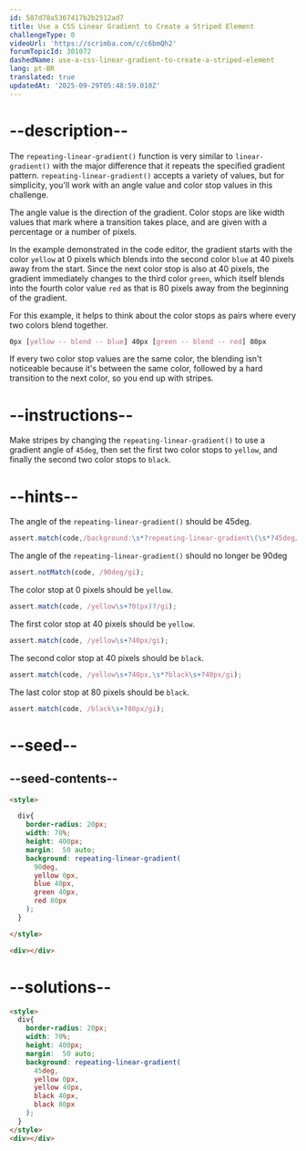 ```yaml
---
id: 587d78a5367417b2b2512ad7
title: Use a CSS Linear Gradient to Create a Striped Element
challengeType: 0
videoUrl: 'https://scrimba.com/c/c6bmQh2'
forumTopicId: 301072
dashedName: use-a-css-linear-gradient-to-create-a-striped-element
lang: pt-BR
translated: true
updatedAt: '2025-09-29T05:48:59.010Z'
---
```


# --description--

The `repeating-linear-gradient()` function is very similar to `linear-gradient()` with the major difference that it repeats the specified gradient pattern. `repeating-linear-gradient()` accepts a variety of values, but for simplicity, you'll work with an angle value and color stop values in this challenge.

The angle value is the direction of the gradient. Color stops are like width values that mark where a transition takes place, and are given with a percentage or a number of pixels.

In the example demonstrated in the code editor, the gradient starts with the color `yellow` at 0 pixels which blends into the second color `blue` at 40 pixels away from the start. Since the next color stop is also at 40 pixels, the gradient immediately changes to the third color `green`, which itself blends into the fourth color value `red` as that is 80 pixels away from the beginning of the gradient.

For this example, it helps to think about the color stops as pairs where every two colors blend together.

```css
0px [yellow -- blend -- blue] 40px [green -- blend -- red] 80px
```

If every two color stop values are the same color, the blending isn't noticeable because it's between the same color, followed by a hard transition to the next color, so you end up with stripes.

# --instructions--

Make stripes by changing the `repeating-linear-gradient()` to use a gradient angle of `45deg`, then set the first two color stops to `yellow`, and finally the second two color stops to `black`.

# --hints--

The angle of the `repeating-linear-gradient()` should be 45deg.

```js
assert.match(code,/background:\s*?repeating-linear-gradient\(\s*?45deg/gi);
```

The angle of the `repeating-linear-gradient()` should no longer be 90deg

```js
assert.notMatch(code, /90deg/gi);
```

The color stop at 0 pixels should be `yellow`.

```js
assert.match(code, /yellow\s+?0(px)?/gi);
```

The first color stop at 40 pixels should be `yellow`.

```js
assert.match(code, /yellow\s+?40px/gi);
```

The second color stop at 40 pixels should be `black`.

```js
assert.match(code, /yellow\s+?40px,\s*?black\s+?40px/gi);
```

The last color stop at 80 pixels should be `black`.

```js
assert.match(code, /black\s+?80px/gi);
```

# --seed--

## --seed-contents--

```html
<style>

  div{
    border-radius: 20px;
    width: 70%;
    height: 400px;
    margin:  50 auto;
    background: repeating-linear-gradient(
      90deg,
      yellow 0px,
      blue 40px,
      green 40px,
      red 80px
    );
  }

</style>

<div></div>
```

# --solutions--

```html
<style>
  div{
    border-radius: 20px;
    width: 70%;
    height: 400px;
    margin:  50 auto;
    background: repeating-linear-gradient(
      45deg,
      yellow 0px,
      yellow 40px,
      black 40px,
      black 80px
    );
  }
</style>
<div></div>
```
